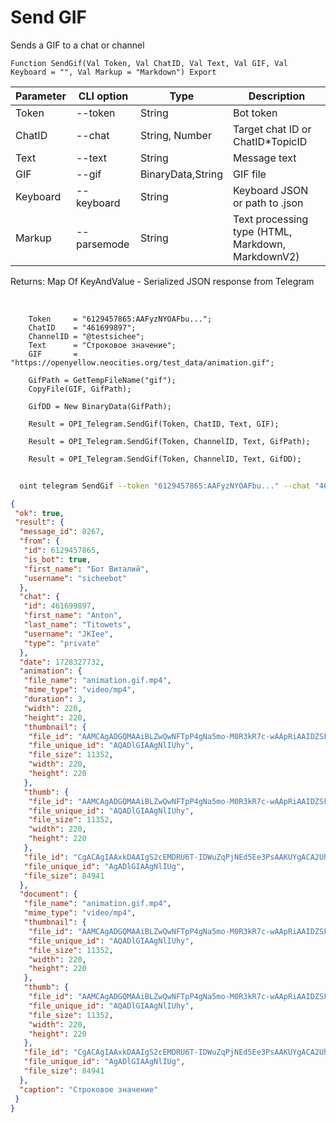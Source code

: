 ﻿---
sidebar_position: 6
---

# Send GIF
 Sends a GIF to a chat or channel



`Function SendGif(Val Token, Val ChatID, Val Text, Val GIF, Val Keyboard = "", Val Markup = "Markdown") Export`

  | Parameter | CLI option | Type | Description |
  |-|-|-|-|
  | Token | --token | String | Bot token |
  | ChatID | --chat | String, Number | Target chat ID or ChatID*TopicID |
  | Text | --text | String | Message text |
  | GIF | --gif | BinaryData,String | GIF file |
  | Keyboard | --keyboard | String | Keyboard JSON or path to .json |
  | Markup | --parsemode | String | Text processing type (HTML, Markdown, MarkdownV2) |

  
  Returns:  Map Of KeyAndValue - Serialized JSON response from Telegram

<br/>




```bsl title="Code example"
    Token     = "6129457865:AAFyzNYOAFbu...";
    ChatID    = "461699897";
    ChannelID = "@testsichee";
    Text      = "Строковое значение";
    GIF       = "https://openyellow.neocities.org/test_data/animation.gif";

    GifPath = GetTempFileName("gif");
    CopyFile(GIF, GifPath);

    GifDD = New BinaryData(GifPath);

    Result = OPI_Telegram.SendGif(Token, ChatID, Text, GIF);

    Result = OPI_Telegram.SendGif(Token, ChannelID, Text, GifPath);

    Result = OPI_Telegram.SendGif(Token, ChannelID, Text, GifDD);
```



```sh title="CLI command example"
    
  oint telegram SendGif --token "6129457865:AAFyzNYOAFbu..." --chat "461699897" --text "String value" --gif "https://openintegrations.dev/test_data/animation.gif" --keyboard %keyboard% --parsemode %parsemode%

```

```json title="Result"
{
 "ok": true,
 "result": {
  "message_id": 8267,
  "from": {
   "id": 6129457865,
   "is_bot": true,
   "first_name": "Бот Виталий",
   "username": "sicheebot"
  },
  "chat": {
   "id": 461699897,
   "first_name": "Anton",
   "last_name": "Titowets",
   "username": "JKIee",
   "type": "private"
  },
  "date": 1728327732,
  "animation": {
   "file_name": "animation.gif.mp4",
   "mime_type": "video/mp4",
   "duration": 3,
   "width": 220,
   "height": 220,
   "thumbnail": {
    "file_id": "AAMCAgADGQMAAiBLZwQwNFTpP4gNa5mo-M0R3kR7c-wAApRiAAIDZSFI5F-IoPELW-8BAAdtAAM2BA",
    "file_unique_id": "AQADlGIAAgNlIUhy",
    "file_size": 11352,
    "width": 220,
    "height": 220
   },
   "thumb": {
    "file_id": "AAMCAgADGQMAAiBLZwQwNFTpP4gNa5mo-M0R3kR7c-wAApRiAAIDZSFI5F-IoPELW-8BAAdtAAM2BA",
    "file_unique_id": "AQADlGIAAgNlIUhy",
    "file_size": 11352,
    "width": 220,
    "height": 220
   },
   "file_id": "CgACAgIAAxkDAAIgS2cEMDRU6T-IDWuZqPjNEd5Ee3PsAAKUYgACA2UhSORfiKDxC1vvNgQ",
   "file_unique_id": "AgADlGIAAgNlIUg",
   "file_size": 84941
  },
  "document": {
   "file_name": "animation.gif.mp4",
   "mime_type": "video/mp4",
   "thumbnail": {
    "file_id": "AAMCAgADGQMAAiBLZwQwNFTpP4gNa5mo-M0R3kR7c-wAApRiAAIDZSFI5F-IoPELW-8BAAdtAAM2BA",
    "file_unique_id": "AQADlGIAAgNlIUhy",
    "file_size": 11352,
    "width": 220,
    "height": 220
   },
   "thumb": {
    "file_id": "AAMCAgADGQMAAiBLZwQwNFTpP4gNa5mo-M0R3kR7c-wAApRiAAIDZSFI5F-IoPELW-8BAAdtAAM2BA",
    "file_unique_id": "AQADlGIAAgNlIUhy",
    "file_size": 11352,
    "width": 220,
    "height": 220
   },
   "file_id": "CgACAgIAAxkDAAIgS2cEMDRU6T-IDWuZqPjNEd5Ee3PsAAKUYgACA2UhSORfiKDxC1vvNgQ",
   "file_unique_id": "AgADlGIAAgNlIUg",
   "file_size": 84941
  },
  "caption": "Строковое значение"
 }
}
```
